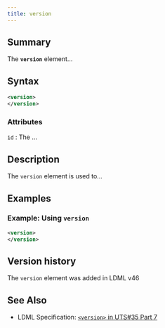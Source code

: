 ```yaml
---
title: version
---
```


## Summary

The **`version`** element…

## Syntax

```xml
<version>
</version>
```

### Attributes

`id`
:   The …

## Description

The `version` element is used to…

## Examples

### Example: Using `version`

```xml
<version>
</version>
```

## Version history

The `version` element was added in LDML v46

<!-- ## See also

- … -->

## See Also

- LDML Specification: [`<version>` in UTS#35 Part 7][tr35-element-version]

[tr35-element-version]: https://www.unicode.org/reports/tr35/tr35-keyboards.html#element-version

